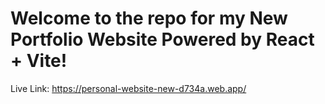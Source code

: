 # Welcome to the repo for my New Portfolio Website Powered by React + Vite!

Live Link: https://personal-website-new-d734a.web.app/
